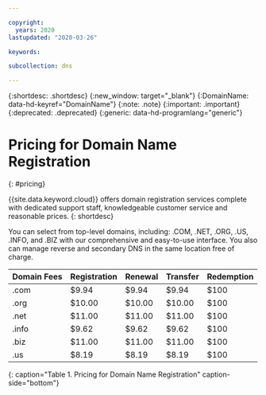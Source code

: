 ```yaml
---

copyright:
  years: 2020
lastupdated: "2020-03-26"

keywords: 

subcollection: dns

---
```



{:shortdesc: .shortdesc}
{:new_window: target="_blank"}
{:DomainName: data-hd-keyref="DomainName"}
{:note: .note}
{:important: .important}
{:deprecated: .deprecated}
{:generic: data-hd-programlang="generic"}

# Pricing for Domain Name Registration
{: #pricing}

{{site.data.keyword.cloud}} offers domain registration services complete with dedicated support staff, knowledgeable customer service and reasonable prices. 
{: shortdesc}

You can select from top-level domains, including: .COM, .NET, .ORG, .US, .INFO, and .BIZ with our comprehensive and easy-to-use interface. You also can manage reverse and secondary DNS in the same location free of charge.

| Domain Fees | Registration | Renewal | Transfer | Redemption |
|----|----|----|----|----|
|.com | $9.94 | $9.94 | $9.94 | $100 |
|.org | $10.00 | $10.00 | $10.00 | $100 |
|.net | $11.00 | $11.00 | $11.00 | $100 |
|.info | $9.62 | $9.62 | $9.62 | $100 |
|.biz | $11.00 | $11.00 | $11.00 | $100 |
|.us | $8.19 | $8.19 | $8.19 | $100 |
{: caption="Table 1. Pricing for Domain Name Registration" caption-side="bottom"}
